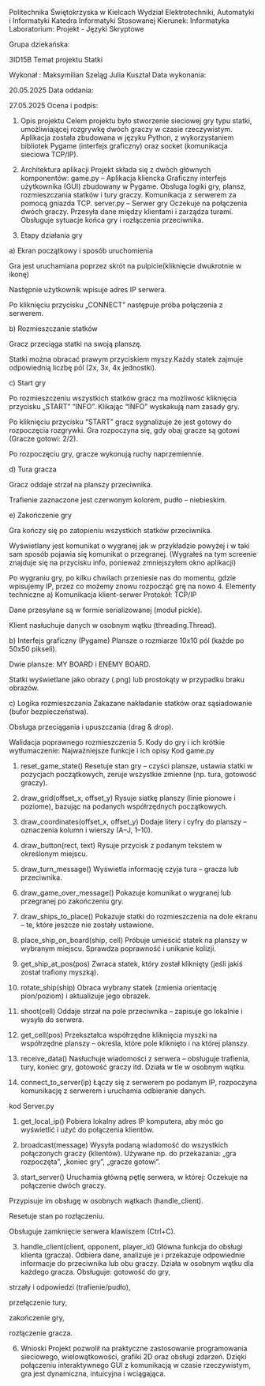 Politechnika Świętokrzyska w Kielcach
Wydział Elektrotechniki, Automatyki i Informatyki
Katedra Informatyki Stosowanej
Kierunek:
Informatyka
Laboratorium:
Projekt - Języki Skryptowe


Grupa dziekańska:

3ID15B
Temat projektu
Statki


Wykonał :
Maksymilian Szeląg
Julia Kusztal
Data wykonania:


20.05.2025
Data oddania:

27.05.2025
Ocena i podpis:

1. Opis projektu
Celem projektu było stworzenie sieciowej gry typu statki, umożliwiającej rozgrywkę dwóch graczy w czasie rzeczywistym. Aplikacja została zbudowana w języku Python, z wykorzystaniem bibliotek Pygame (interfejs graficzny) oraz socket (komunikacja sieciowa TCP/IP).

2. Architektura aplikacji
Projekt składa się z dwóch głównych komponentów:
 game.py – Aplikacja kliencka
Graficzny interfejs użytkownika (GUI) zbudowany w Pygame.
Obsługa logiki gry, plansz, rozmieszczania statków i tury graczy.
Komunikacja z serwerem za pomocą gniazda TCP.
 server.py – Serwer gry
Oczekuje na połączenia dwóch graczy.
Przesyła dane między klientami i zarządza turami.
Obsługuje sytuacje końca gry i rozłączenia przeciwnika.



3. Etapy działania gry

a) Ekran początkowy i sposób uruchomienia


Gra jest uruchamiana poprzez skrót na pulpicie(kliknięcie dwukrotnie w ikonę)



Następnie użytkownik wpisuje adres IP serwera.



Po kliknięciu przycisku „CONNECT” następuje próba połączenia z serwerem.


b) Rozmieszczanie statków

Gracz przeciąga statki na swoją planszę.

Statki można obracać prawym przyciskiem myszy.Każdy statek zajmuje odpowiednią liczbę pól (2x, 3x, 4x jednostki).



c) Start gry

Po rozmieszczeniu wszystkich statków gracz ma możliwość kliknięcia przycisku „START” “INFO”. Klikając “INFO” wyskakują nam zasady gry.

Po kliknięciu przycisku “START” gracz sygnalizuje że jest gotowy do rozpoczęcia rozgrywki.
Gra rozpoczyna się, gdy obaj gracze są gotowi (Gracze gotowi: 2/2).


Po rozpoczęciu gry, gracze wykonują ruchy naprzemiennie.





d) Tura gracza

Gracz oddaje strzał na planszy przeciwnika.


Trafienie zaznaczone jest czerwonym kolorem, pudło – niebieskim.


e) Zakończenie gry

Gra kończy się po zatopieniu wszystkich statków przeciwnika.

Wyświetlany jest komunikat o wygranej jak w przykładzie powyżej i w taki sam sposób pojawia się komunikat o przegranej.
(Wygrałeś na tym screenie znajduje się na przycisku info, ponieważ zmniejszyłem okno aplikacji)

Po wygraniu gry, po kilku chwilach przeniesie nas do momentu, gdzie wpisujemy IP, przez co możemy znowu rozpocząć grę na nowo
4. Elementy techniczne
a) Komunikacja klient-serwer
Protokół: TCP/IP


Dane przesyłane są w formie serializowanej (moduł pickle).


Klient nasłuchuje danych w osobnym wątku (threading.Thread).


b) Interfejs graficzny (Pygame)
Plansze o rozmiarze 10x10 pól (każde po 50x50 pikseli).


Dwie plansze: MY BOARD i ENEMY BOARD.


Statki wyświetlane jako obrazy (.png) lub prostokąty w przypadku braku obrazów.


c) Logika rozmieszczania
Zakazane nakładanie statków oraz sąsiadowanie (bufor bezpieczeństwa).


Obsługa przeciągania i upuszczania (drag & drop).


Walidacja poprawnego rozmieszczenia
5. Kody do gry i ich krótkie wytłumaczenie:
Najważniejsze funkcje i ich opisy
Kod game.py
1. reset_game_state()
Resetuje stan gry – czyści plansze, ustawia statki w pozycjach początkowych, zeruje wszystkie zmienne (np. tura, gotowość graczy).



2. draw_grid(offset_x, offset_y)
Rysuje siatkę planszy (linie pionowe i poziome), bazując na podanych współrzędnych początkowych.



3. draw_coordinates(offset_x, offset_y)
Dodaje litery i cyfry do planszy – oznaczenia kolumn i wierszy (A–J, 1–10).



4. draw_button(rect, text)
Rysuje przycisk z podanym tekstem w określonym miejscu.







5. draw_turn_message()
Wyświetla informację czyja tura – gracza lub przeciwnika.



6. draw_game_over_message()
Pokazuje komunikat o wygranej lub przegranej po zakończeniu gry.



7. draw_ships_to_place()
Pokazuje statki do rozmieszczenia na dole ekranu – te, które jeszcze nie zostały ustawione.



8. place_ship_on_board(ship, cell)
Próbuje umieścić statek na planszy w wybranym miejscu. Sprawdza poprawność i unikanie kolizji.



9. get_ship_at_pos(pos)
Zwraca statek, który został kliknięty (jeśli jakiś został trafiony myszką).





10. rotate_ship(ship)
Obraca wybrany statek (zmienia orientację pion/poziom) i aktualizuje jego obrazek.



11. shoot(cell)
Oddaje strzał na pole przeciwnika – zapisuje go lokalnie i wysyła do serwera.



12. get_cell(pos)
Przekształca współrzędne kliknięcia myszki na współrzędne planszy – określa, które pole kliknięto i na której planszy.






13. receive_data()
Nasłuchuje wiadomości z serwera – obsługuje trafienia, tury, koniec gry, gotowość graczy itd. Działa w tle w osobnym wątku.



14. connect_to_server(ip)
Łączy się z serwerem po podanym IP, rozpoczyna komunikację z serwerem i uruchamia odbieranie danych.


kod Server.py
1. get_local_ip()
Pobiera lokalny adres IP komputera, aby móc go wyświetlić i użyć do połączenia klientów.



2. broadcast(message)
Wysyła podaną wiadomość do wszystkich połączonych graczy (klientów). Używane np. do przekazania: „gra rozpoczęta”, „koniec gry”, „gracze gotowi”.




4. start_server()
Uruchamia główną pętlę serwera, w której:
Oczekuje na połączenie dwóch graczy.


Przypisuje im obsługę w osobnych wątkach (handle_client).


Resetuje stan po rozłączeniu.


Obsługuje zamknięcie serwera klawiszem (Ctrl+C).



3. handle_client(client, opponent, player_id)
Główna funkcja do obsługi klienta (gracza). Odbiera dane, analizuje je i przekazuje odpowiednie informacje do przeciwnika lub obu graczy.
Działa w osobnym wątku dla każdego gracza.
Obsługuje:
gotowość do gry,


strzały i odpowiedzi (trafienie/pudło),


przełączenie tury,


zakończenie gry,


rozłączenie gracza.






6. Wnioski
Projekt pozwolił na praktyczne zastosowanie programowania sieciowego, wielowątkowości, grafiki 2D oraz obsługi zdarzeń. Dzięki połączeniu interaktywnego GUI z komunikacją w czasie rzeczywistym, gra jest dynamiczna, intuicyjna i wciągająca.

